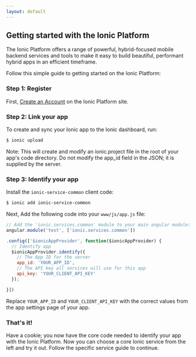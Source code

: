 ```yaml
---
layout: default
---
```


Getting started with the Ionic Platform
-----

The Ionic Platform offers a range of powerful, hybrid-focused mobile backend services and tools to make it easy to build
beautiful, performant hybrid apps in an efficient timeframe.

Follow this simple guide to getting started on the Ionic Platform:

### Step 1: Register

First, [Create an Account](https://apps.ionic.io/signup) on the Ionic Platform site.

### Step 2: Link your app

To create and sync your Ionic app to the Ionic dashboard, run:

```bash
$ ionic upload
```

Note: This will create and modify an ionic.project file in the root of your app's code directory. Do not modify the app_id field in the JSON; it is supplied by the server.

### Step 3: Identify your app

Install the `ionic-service-common` client code:

```bash
$ ionic add ionic-service-common
```

Next, Add the following code into your `www/js/app.js` file:

```javascript
// Add the 'ionic.services.common' module to your main angular module:
angular.module('test', ['ionic.services.common'])

.config(['$ionicAppProvider', function($ionicAppProvider) {
  // Identify app
  $ionicAppProvider.identify({
    // The App ID for the server
    app_id: 'YOUR_APP_ID',
    // The API key all services will use for this app
    api_key: 'YOUR_CLIENT_API_KEY'
  });

}])
```

Replace `YOUR_APP_ID` and `YOUR_CLIENT_API_KEY` with the correct values from the app settings page of your app.

### That's it!

Have a cookie; you now have the core code needed to identify your app with the Ionic Platform. Now you can choose a core
Ionic service from the left and try it out. Follow the specific service guide to continue.
